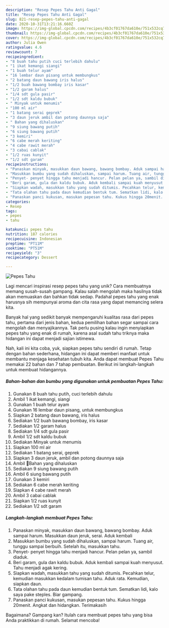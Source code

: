 ```yaml
---
description: "Resep Pepes Tahu Anti Gagal"
title: "Resep Pepes Tahu Anti Gagal"
slug: 821-resep-pepes-tahu-anti-gagal
date: 2020-10-31T13:21:16.660Z
image: https://img-global.cpcdn.com/recipes/4b3cf01767da610e/751x532cq70/pepes-tahu-foto-resep-utama.jpg
thumbnail: https://img-global.cpcdn.com/recipes/4b3cf01767da610e/751x532cq70/pepes-tahu-foto-resep-utama.jpg
cover: https://img-global.cpcdn.com/recipes/4b3cf01767da610e/751x532cq70/pepes-tahu-foto-resep-utama.jpg
author: Julia Owen
ratingvalue: 4.6
reviewcount: 7
recipeingredient:
- "8 buah tahu putih cuci terlebih dahulu"
- "1 ikat kemangi siangi"
- "1 buah telur ayam"
- "16 lembar daun pisang untuk membungkus"
- "2 batang daun bawang iris halus"
- "1/2 buah bawang bombay iris kasar"
- "1/2 garam halus"
- "1/4 sdt gula pasir"
- "1/2 sdt kaldu bubuk"
- " Minyak untuk menumis"
- "100 ml air"
- "1 batang serai geprek"
- "3 daun jeruk ambil dan potong daunnya saja"
- " Bahan yang dihaluskan"
- "9 siung bawang putih"
- "6 siung bawang putih"
- "3 kemiri"
- "6 cabe merah keriting"
- "4 cabe rawit merah"
- "3 cabai cablak"
- "1/2 ruas kunyit"
- "1/2 sdt garam"
recipeinstructions:
- "Panaskan minyak, masukkan daun bawang, bawang bombay. Aduk sampai harum. Masukkan daun jeruk, serai. Aduk kembali"
- "Masukkan bumbu yang sudah dihaluskan, sampai harum. Tuang air, tunggu sampai berbuih. Setelah itu, masukkan tahu."
- "Penyet- penyet hingga tahu menjadi hancur. Pelan pelan ya, sambil diaduk."
- "Beri garam, gula dan kaldu bubuk. Aduk kembali sampai kuah menyusut. Tahu menjadi agak kering."
- "Siapkan wadah, masukkan tahu yang sudah ditumis. Pecahkan telur, kemudian masukkan kedalam tumisan tahu. Aduk rata. Kemudian, siapkan daun."
- "Tata olahan tahu pada daun kemudian bentuk tum. Sematkan lidi, kalo saya pake steples. Biar gampang."
- "Panaskan panci kukusan, masukan pepesan tahu. Kukus hingga 20menit. Angkat dan hidangkan. Terimakasih"
categories:
- Resep
tags:
- pepes
- tahu

katakunci: pepes tahu 
nutrition: 187 calories
recipecuisine: Indonesian
preptime: "PT11M"
cooktime: "PT51M"
recipeyield: "3"
recipecategory: Dessert

---
```



![Pepes Tahu](https://img-global.cpcdn.com/recipes/4b3cf01767da610e/751x532cq70/pepes-tahu-foto-resep-utama.jpg)

Lagi mencari inspirasi resep pepes tahu yang unik? Cara membuatnya memang susah-susah gampang. Kalau salah mengolah maka hasilnya tidak akan memuaskan dan bahkan tidak sedap. Padahal pepes tahu yang enak harusnya sih mempunyai aroma dan cita rasa yang dapat memancing selera kita.



Banyak hal yang sedikit banyak mempengaruhi kualitas rasa dari pepes tahu, pertama dari jenis bahan, kedua pemilihan bahan segar sampai cara mengolah dan menyajikannya. Tak perlu pusing kalau ingin menyiapkan pepes tahu yang enak di rumah, karena asal sudah tahu triknya maka hidangan ini dapat menjadi sajian istimewa.


Nah, kali ini kita coba, yuk, siapkan pepes tahu sendiri di rumah. Tetap dengan bahan sederhana, hidangan ini dapat memberi manfaat untuk membantu menjaga kesehatan tubuh kita. Anda dapat membuat Pepes Tahu memakai 22 bahan dan 7 tahap pembuatan. Berikut ini langkah-langkah untuk membuat hidangannya.

<!--inarticleads1-->

##### Bahan-bahan dan bumbu yang digunakan untuk pembuatan Pepes Tahu:

1. Gunakan 8 buah tahu putih, cuci terlebih dahulu
1. Ambil 1 ikat kemangi, siangi
1. Gunakan 1 buah telur ayam
1. Gunakan 16 lembar daun pisang, untuk membungkus
1. Siapkan 2 batang daun bawang, iris halus
1. Sediakan 1/2 buah bawang bombay, iris kasar
1. Sediakan 1/2 garam halus
1. Sediakan 1/4 sdt gula pasir
1. Ambil 1/2 sdt kaldu bubuk
1. Sediakan  Minyak untuk menumis
1. Siapkan 100 ml air
1. Sediakan 1 batang serai, geprek
1. Siapkan 3 daun jeruk, ambil dan potong daunnya saja
1. Ambil  🌺Bahan yang dihaluskan
1. Sediakan 9 siung bawang putih
1. Ambil 6 siung bawang putih
1. Gunakan 3 kemiri
1. Sediakan 6 cabe merah keriting
1. Siapkan 4 cabe rawit merah
1. Ambil 3 cabai cablak
1. Siapkan 1/2 ruas kunyit
1. Sediakan 1/2 sdt garam




<!--inarticleads2-->

##### Langkah-langkah membuat Pepes Tahu:

1. Panaskan minyak, masukkan daun bawang, bawang bombay. Aduk sampai harum. Masukkan daun jeruk, serai. Aduk kembali
1. Masukkan bumbu yang sudah dihaluskan, sampai harum. Tuang air, tunggu sampai berbuih. Setelah itu, masukkan tahu.
1. Penyet- penyet hingga tahu menjadi hancur. Pelan pelan ya, sambil diaduk.
1. Beri garam, gula dan kaldu bubuk. Aduk kembali sampai kuah menyusut. Tahu menjadi agak kering.
1. Siapkan wadah, masukkan tahu yang sudah ditumis. Pecahkan telur, kemudian masukkan kedalam tumisan tahu. Aduk rata. Kemudian, siapkan daun.
1. Tata olahan tahu pada daun kemudian bentuk tum. Sematkan lidi, kalo saya pake steples. Biar gampang.
1. Panaskan panci kukusan, masukan pepesan tahu. Kukus hingga 20menit. Angkat dan hidangkan. Terimakasih




Bagaimana? Gampang kan? Itulah cara membuat pepes tahu yang bisa Anda praktikkan di rumah. Selamat mencoba!
